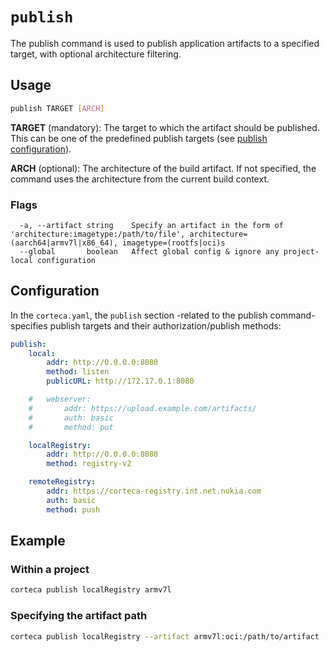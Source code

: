 # `publish`

The publish command is used to publish application artifacts to a specified target, with optional architecture filtering.

## Usage

```sh
publish TARGET [ARCH]
```

**TARGET** (mandatory): The target to which the artifact should be published. This can be one of the predefined publish targets (see [publish configuration](#configuration)).

**ARCH** (optional): The architecture of the build artifact. If not specified, the command uses the architecture from the current build context.

### Flags

```text
  -a, --artifact string    Specify an artifact in the form of 'architecture:imagetype:/path/to/file', architecture=(aarch64|armv7l|x86_64), imagetype=(rootfs|oci)s
  --global       boolean   Affect global config & ignore any project-local configuration
```

## Configuration

In the `corteca.yaml`, the `publish` section -related to the publish command- specifies publish targets and their authorization/publish methods:

```yaml
publish:
    local:
        addr: http://0.0.0.0:8080
        method: listen
        publicURL: http://172.17.0.1:8080

    #   webserver:
    #       addr: https://upload.example.com/artifacts/
    #       auth: basic
    #       method: put

    localRegistry:
        addr: http://0.0.0.0:8080
        method: registry-v2

    remoteRegistry:
        addr: https://corteca-registry.int.net.nokia.com
        auth: basic
        method: push
```

## Example

### Within a project

```sh
corteca publish localRegistry armv7l
```

### Specifying the artifact path

```sh
corteca publish localRegistry --artifact armv7l:oci:/path/to/artifact
```
